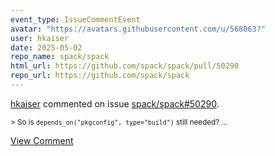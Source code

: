 ```yaml
---
event_type: IssueCommentEvent
avatar: "https://avatars.githubusercontent.com/u/568063?"
user: hkaiser
date: 2025-05-02
repo_name: spack/spack
html_url: https://github.com/spack/spack/pull/50290
repo_url: https://github.com/spack/spack
---
```


<a href='https://github.com/hkaiser' target='_blank'>hkaiser</a> commented on issue <a href='https://github.com/spack/spack/pull/50290' target='_blank'>spack/spack#50290</a>.

<small>> So is `depends_on("pkgconfig", type="build")` still needed?...</small>

<a href='https://github.com/spack/spack/pull/50290' target='_blank'>View Comment</a>